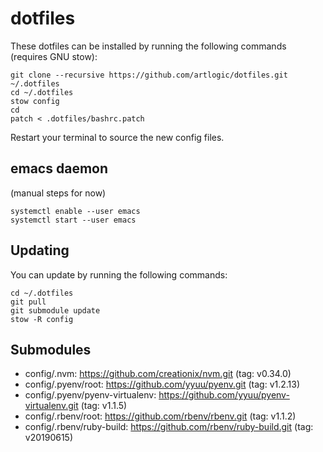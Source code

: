 # dotfiles

These dotfiles can be installed by running the following commands (requires GNU stow):

```
git clone --recursive https://github.com/artlogic/dotfiles.git ~/.dotfiles
cd ~/.dotfiles
stow config
cd
patch < .dotfiles/bashrc.patch
```

Restart your terminal to source the new config files.

## emacs daemon

(manual steps for now)

```
systemctl enable --user emacs
systemctl start --user emacs
```

## Updating

You can update by running the following commands:

```
cd ~/.dotfiles
git pull
git submodule update
stow -R config
```

## Submodules

* config/.nvm: https://github.com/creationix/nvm.git (tag: v0.34.0)
* config/.pyenv/root: https://github.com/yyuu/pyenv.git (tag: v1.2.13)
* config/.pyenv/pyenv-virtualenv: https://github.com/yyuu/pyenv-virtualenv.git (tag: v1.1.5)
* config/.rbenv/root: https://github.com/rbenv/rbenv.git (tag: v1.1.2)
* config/.rbenv/ruby-build: https://github.com/rbenv/ruby-build.git (tag: v20190615)
